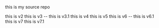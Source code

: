 this is my source repo

this is v2
this is v3
 -- this is v3.1
this is v4
this is v5
this is v6
  -- this is v6.1
this is v7
this is v7.1
